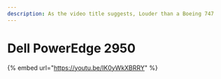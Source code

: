 ```yaml
---
description: As the video title suggests, Louder than a Boeing 747
---
```


# Dell PowerEdge 2950



{% embed url="https://youtu.be/IK0yWkXBRRY" %}
